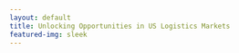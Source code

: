 ```yaml
---
layout: default
title: Unlocking Opportunities in US Logistics Markets
featured-img: sleek
---
```


<script>
  // Function to check if the user's locale is Turkish
  function isTurkishLocale() {
    return navigator.language.toLowerCase().startsWith('tr');
  }

  // Function to check if the user's IP is from Turkey
  async function isTurkishIP() {
    const response = await fetch('https://api.ipregistry.co/?key=YOUR_IP_REGISTRY_API_KEY');
    const data = await response.json();
    return data?.location?.country?.code === 'TR';
  }

  // Function to redirect based on user's locale and geolocation
  async function redirectBasedOnLocaleAndGeolocation() {
    const isTurkishLocaleSelected = isTurkishLocale();
    const isTurkishIPDetected = await isTurkishIP();

    if (isTurkishLocaleSelected || isTurkishIPDetected) {
      window.location.href = 'https://investilogiusa.com';
    } else {
      window.location.href = 'https://en.investilogiusa.com';
    }
  }

  // Call the redirect function when the page loads
  document.addEventListener('DOMContentLoaded', redirectBasedOnLocaleAndGeolocation);
</script>
